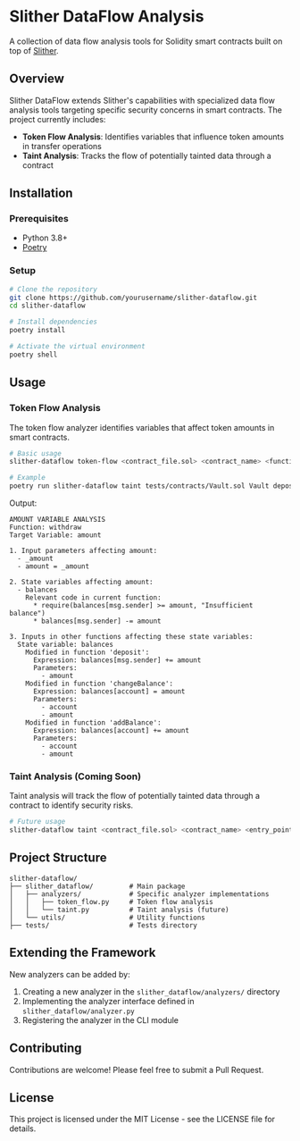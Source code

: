 # Slither DataFlow Analysis

A collection of data flow analysis tools for Solidity smart contracts built on top of [Slither](https://github.com/crytic/slither).

## Overview

Slither DataFlow extends Slither's capabilities with specialized data flow analysis tools targeting specific security concerns in smart contracts. The project currently includes:

- **Token Flow Analysis**: Identifies variables that influence token amounts in transfer operations
- **Taint Analysis**:  Tracks the flow of potentially tainted data through a contract

## Installation

### Prerequisites

- Python 3.8+
- [Poetry](https://python-poetry.org/docs/#installation)

### Setup

```bash
# Clone the repository
git clone https://github.com/yourusername/slither-dataflow.git
cd slither-dataflow

# Install dependencies
poetry install

# Activate the virtual environment
poetry shell
```

## Usage

### Token Flow Analysis

The token flow analyzer identifies variables that affect token amounts in smart contracts.

```bash
# Basic usage
slither-dataflow token-flow <contract_file.sol> <contract_name> <function_name> [amount_variable]

# Example
poetry run slither-dataflow taint tests/contracts/Vault.sol Vault deposit amount withdraw amount
```

Output:

```
AMOUNT VARIABLE ANALYSIS
Function: withdraw
Target Variable: amount

1. Input parameters affecting amount:
  - _amount
  - amount = _amount

2. State variables affecting amount:
  - balances
    Relevant code in current function:
      * require(balances[msg.sender] >= amount, "Insufficient balance")
      * balances[msg.sender] -= amount

3. Inputs in other functions affecting these state variables:
  State variable: balances
    Modified in function 'deposit':
      Expression: balances[msg.sender] += amount
      Parameters:
        - amount
    Modified in function 'changeBalance':
      Expression: balances[account] = amount
      Parameters:
        - account
        - amount
    Modified in function 'addBalance':
      Expression: balances[account] += amount
      Parameters:
        - account
        - amount
```

### Taint Analysis (Coming Soon)

Taint analysis will track the flow of potentially tainted data through a contract to identify security risks.

```bash
# Future usage
slither-dataflow taint <contract_file.sol> <contract_name> <entry_point> <taint_source>
```

## Project Structure

```
slither-dataflow/
├── slither_dataflow/         # Main package
│   ├── analyzers/            # Specific analyzer implementations
│   │   ├── token_flow.py     # Token flow analysis
│   │   └── taint.py          # Taint analysis (future)
│   └── utils/                # Utility functions
├── tests/                    # Tests directory
```

## Extending the Framework

New analyzers can be added by:

1. Creating a new analyzer in the `slither_dataflow/analyzers/` directory
2. Implementing the analyzer interface defined in `slither_dataflow/analyzer.py`
3. Registering the analyzer in the CLI module

## Contributing

Contributions are welcome! Please feel free to submit a Pull Request.

## License

This project is licensed under the MIT License - see the LICENSE file for details.
